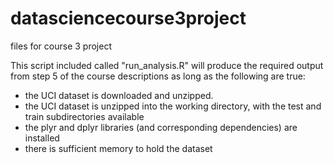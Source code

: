 # datasciencecourse3project
files for course 3 project

This script included called "run_analysis.R" will produce the required output from step 5 of the course descriptions as long as the following are true:

- the UCI dataset is downloaded and unzipped.
- the UCI dataset is unzipped into the working directory, with the test and train subdirectories available
- the plyr and dplyr libraries (and corresponding dependencies) are installed
- there is sufficient memory to hold the dataset

